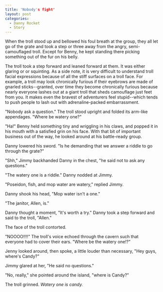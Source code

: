 ```yaml
---
title: 'Nobody's fight'
layout: post
categories:
  - Danny Rocket
  - Story
---
```

When the troll stood up and bellowed his foul breath at the group, they all let go of the grate and took a step or three away from the angry, semi-camouflaged troll. Except for Benny, he kept standing there picking something out of the fur on his belly.

The troll took a step forward and leaned forward at them. It was either glaring or or squinting. As a side note, it is very difficult to understand troll facial expressions because of all the stiff surfaces on a troll face. For example, a troll may look chronically furious if their eyebrows are made of gnarled sticks--granted, over time they become chronically furious because nearly everyone lashes out at a giant troll that sheds camouflage just feet from you. It makes even the bravest of adventurers feel stupid--which tends to push people to lash out with adrenaline-packed embarrassment.

"Nobody ask a question." The troll stood upright and folded its arm-like appendages. "Where be watery one?"

"Ha!" Benny held something tiny and wriggling in his claws, and popped it in his mouth with a satisfied grin on his face. With that bit of important business out of the way, he looked around at his battle-ready group.

Danny lowered his sword. "Is he demanding that we answer a riddle to go through the grate?"

"Shh," Jimmy backhanded Danny in the chest, "he said not to ask any questions."

"The watery one is a riddle." Danny nodded at Jimmy.

"Poseidon, fish, and mop water are watery," replied Jimmy.

Danny shook his head, "Mop water isn't a one."

"The janitor, Allen, is."

Danny thought a moment, "It's worth a try." Danny took a step forward and said to the troll, "Allen."

The face of the troll contorted.

"NOOOO!!!!" The troll's voice echoed through the cavern such that everyone had to cover their ears. "Where be the watery one!?"

Jenny looked around, then spoke, a little louder than necessary, "Hey guys, where's Candy?"

Jimmy glared at her, "He said no questions."

"No, really," she pointed around the island, "where is Candy?"

The troll grinned. _Watery one is candy._